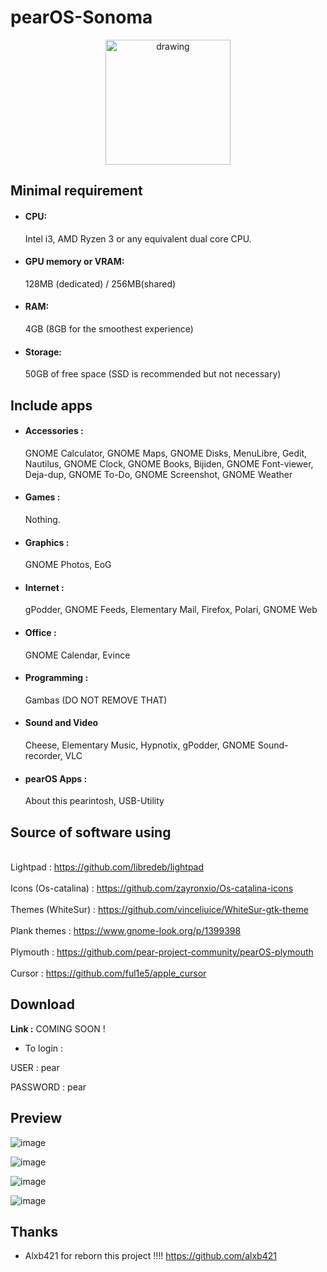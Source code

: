 # pearOS-Sonoma
<div align='center'>
<p align="center">
  <img src="https://cdn.discordapp.com/attachments/942205876159283281/976960397439545445/sur-template30.png" alt="drawing" width="200"/>
 </div>
 
## Minimal requirement


- <h4>CPU:</h4> Intel i3, AMD Ryzen 3 or any equivalent dual core CPU.

- <h4>GPU memory or VRAM:</h4> 128MB (dedicated) / 256MB(shared)

- <h4>RAM:</h4> 4GB (8GB for the smoothest experience)

- <h4>Storage:</h4> 50GB of free space (SSD is recommended but not necessary)



## Include apps

- <h4> Accessories :</h4> GNOME Calculator, GNOME Maps, GNOME Disks, MenuLibre, Gedit, Nautilus, GNOME Clock, GNOME Books, Bijiden, GNOME Font-viewer, Deja-dup, GNOME To-Do, GNOME Screenshot, GNOME Weather
- <h4> Games :</h4> Nothing.
- <h4> Graphics :</h4> GNOME Photos, EoG
- <h4> Internet :</h4> gPodder, GNOME Feeds, Elementary Mail, Firefox, Polari, GNOME Web 
- <h4> Office :</h4> GNOME Calendar, Evince
- <h4> Programming :</h4> Gambas (DO NOT REMOVE THAT)
- <h4> Sound and Video </h4> Cheese, Elementary Music, Hypnotix, gPodder, GNOME Sound-recorder, VLC
- <h4> pearOS Apps :</h4> About this pearintosh, USB-Utility

## Source of software using 

<br> Lightpad : https://github.com/libredeb/lightpad</br>
<br> Icons (Os-catalina) : https://github.com/zayronxio/Os-catalina-icons</br>
<br> Themes (WhiteSur) : https://github.com/vinceliuice/WhiteSur-gtk-theme</br>
<br> Plank themes : https://www.gnome-look.org/p/1399398</br>
<br> Plymouth : https://github.com/pear-project-community/pearOS-plymouth</br>
<br> Cursor : https://github.com/ful1e5/apple_cursor</br>
 
## Download 

<strong>Link :</strong> COMING SOON !

- To login :

USER : pear

PASSWORD : pear

## Preview

![image](https://user-images.githubusercontent.com/74509560/154857121-a6db4434-f6f9-49c7-9c7d-80c473637fe8.png)

![image](https://user-images.githubusercontent.com/74509560/169406765-ef287a6f-6c84-4338-b96d-9cc7fa0d65b6.png)

![image](https://user-images.githubusercontent.com/74509560/169406813-fbbc1eb3-d04c-4bab-a4f6-aecb23dc2c6f.png)

![image](https://user-images.githubusercontent.com/74509560/169406880-e70fa77c-a1c4-4703-ad5e-5fd03246e81f.png)

## Thanks

- Alxb421 for reborn this project !!!! https://github.com/alxb421



